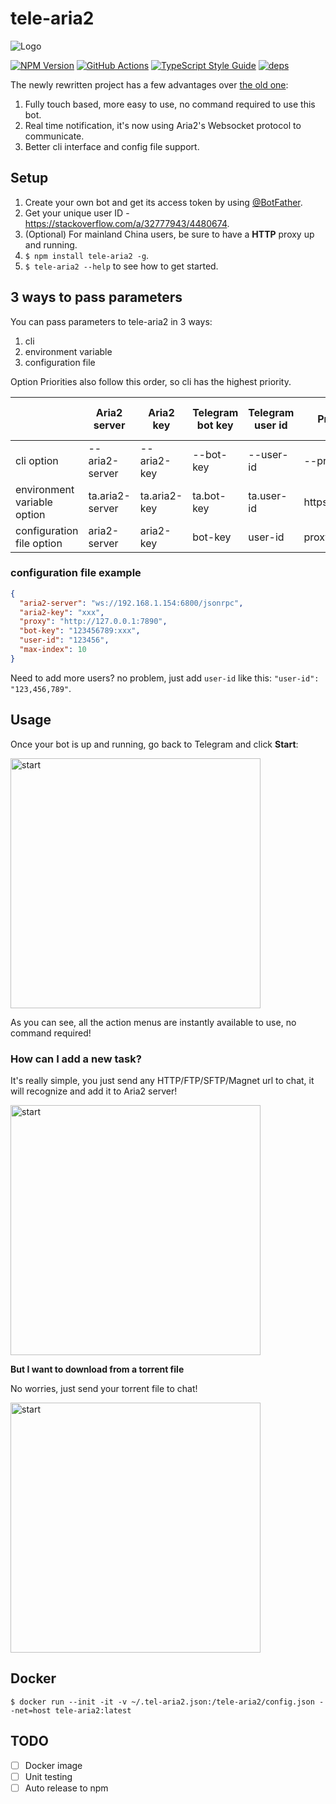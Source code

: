 # tele-aria2

![Logo](https://raw.githubusercontent.com/HouCoder/tele-aria2/HEAD/images/logo.png)

[![NPM Version][npm-image]][npm-url]
[![GitHub Actions][github-image]][github-url]
[![TypeScript Style Guide][gts-image]][gts-url]
[![deps][deps]][deps-url]

The newly rewritten project has a few advantages over [the old one](https://github.com/HouCoder/tele-aria2/tree/legacy-python):

1. Fully touch based, more easy to use, no command required to use this bot.
2. Real time notification, it's now using Aria2's Websocket protocol to communicate.
3. Better cli interface and config file support.

## Setup

1. Create your own bot and get its access token by using [@BotFather](https://telegram.me/botfather).
1. Get your unique user ID - https://stackoverflow.com/a/32777943/4480674.
1. (Optional) For mainland China users, be sure to have a **HTTP** proxy up and running.
1. `$ npm install tele-aria2 -g`.
1. `$ tele-aria2 --help` to see how to get started.

## 3 ways to pass parameters

You can pass parameters to tele-aria2 in 3 ways:

1. cli
2. environment variable
3. configuration file

Option Priorities also follow this order, so cli has the highest priority.

|                             	| Aria2 server    	| Aria2 key    	| Telegram bot key 	| Telegram user id 	| Proxy       	| Max items in range(default 20) 	|
|-----------------------------	|-----------------	|--------------	|------------------	|------------------	|-------------	|--------------------------------	|
| cli option                  	| --aria2-server  	| --aria2-key  	| --bot-key        	| --user-id        	| --proxy     	| --max-index                    	|
| environment variable option 	| ta.aria2-server 	| ta.aria2-key 	| ta.bot-key       	| ta.user-id       	| https_proxy 	| ta.max-index                   	|
| configuration file option   	| aria2-server    	| aria2-key    	| bot-key          	| user-id          	| proxy       	| max-index                      	|

### configuration file example

```json
{
  "aria2-server": "ws://192.168.1.154:6800/jsonrpc",
  "aria2-key": "xxx",
  "proxy": "http://127.0.0.1:7890",
  "bot-key": "123456789:xxx",
  "user-id": "123456",
  "max-index": 10
}
```

Need to add more users? no problem, just add `user-id` like this: `"user-id": "123,456,789"`.

## Usage

Once your bot is up and running, go back to Telegram and click **Start**:

<img src="https://raw.githubusercontent.com/HouCoder/tele-aria2/HEAD/images/tele-aria2.start.gif" alt="start" width="400px">

As you can see, all the action menus are instantly available to use, no command required!

### How can I add a new task?

It's really simple, you just send any HTTP/FTP/SFTP/Magnet url to chat, it will recognize and add it to Aria2 server!

<img src="https://raw.githubusercontent.com/HouCoder/tele-aria2/HEAD/images/tele-aria2.download.gif" alt="start" width="400px">

**But I want to download from a torrent file**

No worries, just send your torrent file to chat!

<img src="https://raw.githubusercontent.com/HouCoder/tele-aria2/HEAD/images/tele-aria2.bt.png" alt="start" width="400px">

## Docker

`$ docker run --init -it -v ~/.tel-aria2.json:/tele-aria2/config.json --net=host tele-aria2:latest`

## TODO

- [ ] Docker image
- [ ] Unit testing
- [ ] Auto release to npm

[deps]: https://img.shields.io/david/HouCoder/tele-aria2.svg
[deps-url]: https://david-dm.org/HouCoder/tele-aria2
[npm-image]: https://img.shields.io/npm/v/tele-aria2.svg
[npm-url]: https://npmjs.org/package/tele-aria2
[github-image]: https://github.com/HouCoder/tele-aria2/workflows/ci/badge.svg
[github-url]: https://github.com/HouCoder/tele-aria2/actions
[gts-image]: https://img.shields.io/badge/code%20style-google-blueviolet.svg
[gts-url]: https://github.com/google/gts
